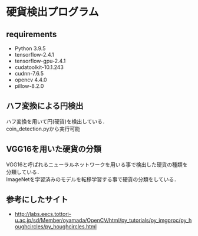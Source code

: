 # 硬貨検出プログラム

## requirements 
- Python 3.9.5
- tensorflow-2.4.1
- tensorflow-gpu-2.4.1
- cudatoolkit-10.1.243
- cudnn-7.6.5
- opencv 4.4.0
- pillow-8.2.0

## ハフ変換による円検出
ハフ変換を用いて円(硬貨)を検出している．  
coin_detection.pyから実行可能

## VGG16を用いた硬貨の分類
VGG16と呼ばれるニューラルネットワークを用いる事で検出した硬貨の種類を分類している．  
ImageNetを学習済みのモデルを転移学習する事で硬貨の分類をしている．

## 参考にしたサイト
- http://labs.eecs.tottori-u.ac.jp/sd/Member/oyamada/OpenCV/html/py_tutorials/py_imgproc/py_houghcircles/py_houghcircles.html
